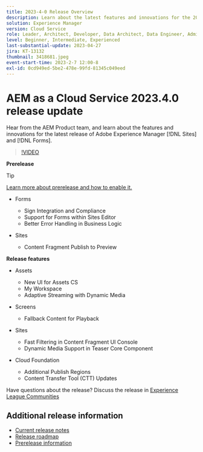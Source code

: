```yaml
---
title: 2023-4-0 Release Overview
description: Learn about the latest features and innovations for the 2023-2-0 release for Adobe Experience Manager [!DNL Forms] and [!DNL Sites].
solution: Experience Manager
version: Cloud Service
role: Leader, Architect, Developer, Data Architect, Data Engineer, Admin, User
level: Beginner, Intermediate, Experienced
last-substantial-update: 2023-04-27
jira: KT-13132
thumbnail: 3418681.jpeg
event-start-time: 2023-2-7 12:00-8
exl-id: 0cd949ed-5be2-478e-99fd-81345c049eed
---
```

# AEM as a Cloud Service 2023.4.0 release update 

Hear from the AEM Product team, and learn about the features and innovations for the latest release of Adobe Experience Manager [!DNL Sites] and [!DNL Forms].

>[!VIDEO](https://video.tv.adobe.com/v/3418681/?learn=on)

**Prerelease**

>[!TIP]
>
>[Learn more about prerelease and how to enable it.](https://experienceleague.adobe.com/docs/experience-manager-cloud-service/content/release-notes/prerelease.html)

* Forms
  * Sign Integration and Compliance
  * Support for Forms within Sites Editor
  * Better Error Handling in Business Logic

* Sites
  * Content Fragment Publish to Preview

**Release features**

* Assets
  * New UI for Assets CS
  * My Workspace
  * Adaptive Streaming with Dynamic Media

* Screens
  * Fallback Content for Playback

* Sites
  * Fast Filtering in Content Fragment UI Console
  * Dynamic Media Support in Teaser Core Component

* Cloud Foundation
  * Additional Publish Regions
  * Content Transfer Tool (CTT) Updates


Have questions about the release?  Discuss the release in [Experience League Communities](https://adobe.ly/43FGHk0  )


## Additional release information

* [Current release notes](https://experienceleague.adobe.com/docs/experience-manager-cloud-service/content/release-notes/home.html)
* [Release roadmap](https://experienceleague.adobe.com/docs/experience-manager-release-information/aem-release-updates/update-releases-roadmap.html)
* [Prerelease information](https://experienceleague.adobe.com/docs/experience-manager-cloud-service/content/release-notes/prerelease.html)
